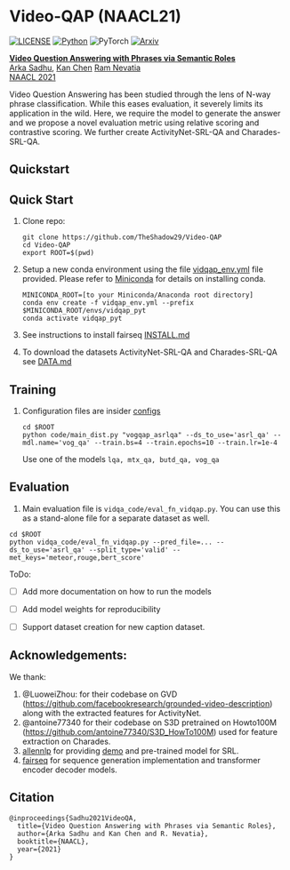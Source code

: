 # Video-QAP (NAACL21)
[![LICENSE](https://img.shields.io/badge/license-MIT-green)](https://github.com/TheShadow29/Video-QAP/blob/main/LICENSE)
[![Python](https://img.shields.io/badge/python-3.7-blue)](https://www.python.org/)
![PyTorch](https://img.shields.io/badge/pytorch-1.7-yellow)
[![Arxiv](https://img.shields.io/badge/Arxiv-2104.03762-purple)](https://arxiv.org/abs/2104.03762)


[**Video Question Answering with Phrases via Semantic Roles**](https://arxiv.org/abs/2104.03762)<br>
[Arka Sadhu](https://theshadow29.github.io/), [Kan Chen](https://kanchen.info/) [Ram Nevatia](https://sites.usc.edu/iris-cvlab/professor-ram-nevatia/)<br>
[NAACL 2021](https://2021.naacl.org/)

Video Question Answering has been studied through the lens of N-way phrase classification. While this eases evaluation, it severely limits its application in the wild. Here, we require the model to generate the answer and we propose a novel evaluation metric using relative scoring and contrastive scoring. We further create ActivityNet-SRL-QA and Charades-SRL-QA. 

## Quickstart

## Quick Start
1. Clone repo:
    ```
    git clone https://github.com/TheShadow29/Video-QAP
    cd Video-QAP
    export ROOT=$(pwd)
    ```
    
1. Setup a new conda environment using the file [vidqap_env.yml](vidqap_env.yml) file provided.
Please refer to [Miniconda](https://docs.conda.io/en/latest/miniconda.html) for details on installing conda.

    ```
    MINICONDA_ROOT=[to your Miniconda/Anaconda root directory]
    conda env create -f vidqap_env.yml --prefix $MINICONDA_ROOT/envs/vidqap_pyt
    conda activate vidqap_pyt
    ```
1. See instructions to install fairseq [INSTALL.md](INSTALL.md)

1. To download the datasets ActivityNet-SRL-QA and Charades-SRL-QA see [DATA.md](dcode/README.md)


## Training 

1.  Configuration files are insider [configs](./configs) 
    ```
    cd $ROOT
    python code/main_dist.py "vogqap_asrlqa" --ds_to_use='asrl_qa' --mdl.name='vog_qa' --train.bs=4 --train.epochs=10 --train.lr=1e-4
    ```
    Use one of the models `lqa, mtx_qa, butd_qa, vog_qa`
    
## Evaluation

1. Main evaluation file is `vidqa_code/eval_fn_vidqap.py`. You can use this as a stand-alone file for a separate dataset as well. 
  ```
  cd $ROOT
  python vidqa_code/eval_fn_vidqap.py --pred_file=... --ds_to_use='asrl_qa' --split_type='valid' --met_keys='meteor,rouge,bert_score'
  ```


ToDo:

- [ ] Add more documentation on how to run the models
- [ ] Add model weights for reproducibility
- [ ] Support dataset creation for new caption dataset.


## Acknowledgements:

We thank:
1. @LuoweiZhou: for their codebase on GVD (https://github.com/facebookresearch/grounded-video-description) along with the extracted features for ActivityNet.
2. @antoine77340 for their codebase on S3D pretrained on Howto100M (https://github.com/antoine77340/S3D_HowTo100M) used for feature extraction on Charades.
3. [allennlp](https://github.com/allenai/allennlp) for providing [demo](https://demo.allennlp.org/semantic-role-labeling) and pre-trained model for SRL.
4. [fairseq](https://github.com/pytorch/fairseq) for sequence generation implementation and transformer encoder decoder models.


## Citation
```
@inproceedings{Sadhu2021VideoQA,
  title={Video Question Answering with Phrases via Semantic Roles},
  author={Arka Sadhu and Kan Chen and R. Nevatia},
  booktitle={NAACL},
  year={2021}
}
```




